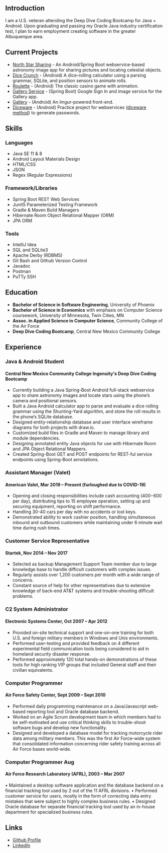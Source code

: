 ## Introduction

I am a U.S. veteran attending the Deep Dive Coding Bootcamp for Java + Android. Upon
graduating and passing my Oracle Java industry certification test, I plan to earn
employment creating software in the greater Albuquerque area.

## Current Projects

* [North Star Sharing](https://github.com/north-star-sharing) - An Android/Spring Boot webservice-based astronomy image app for sharing pictures and locating celestial objects.
* [Dice Crunch](https://github.com/ddc-java-12/personal-android-project-darbach) - (Android) A dice-rolling calculator using a parsing grammar, SQLite, and position sensors to animate rolls.
* [Roulette](https://github.com/darbach/roulette) - (Android) The classic casino game with animation.
* [Gallery Service](https://github.com/darbach/gallery-service) - (Spring Boot) Google Sign In and image service for the Gallery app.
* [Gallery](https://github.com/darbach/gallery) - (Android) An Imgur-powered front-end.
* [Diceware](https://github.com/darbach/diceware) - (Android) Practice project for webservices ([diceware method](https://en.wikipedia.org/wiki/Diceware)) to generate passwords.

## Skills
### Languages
* Java SE 11 & 8
* Android Layout Materials Design
* HTML/CSS
* JSON
* Regex (Regular Expressions)

### Framework/Libraries
* Spring Boot REST Web Services
* Junit5 Parameterized Testing Framework
* Gradle & Maven Build Managers
* Hibernate Room Object Relational Mapper (ORM)
* JPA ORM

### Tools
* IntelliJ Idea
* SQL and SQLite3
* Apache Derby (RDBMS)
* Git Bash and Github Version Control
* Javadoc
* Postman
* PuTTy SSH

## Education

* **Bachelor of Science in Software Engineering**, University of Phoenix
* **Bachelor of Science in Economics** with emphasis on Computer Science coursework, University of Minnesota, Twin Cities, MN
* **Assoc. in Applied Science in Computer Science**, Community College of the Air Force
* **Deep Dive Coding Bootcamp**, Central New Mexico Community College

## Experience

### Java & Android Student
#### Central New Mexico Community College Ingenuity's Deep Dive Coding Bootcamp 

* Currently building a Java Spring-Boot Android full-stack webservice app to share astronomy images and locate stars using the phone’s camera and positional sensors.
* Built a Java Android calculator app to parse and evaluate a dice rolling grammar using the Shunting-Yard algorithm, and store the roll results in the phone’s SQLite database.
* Designed entity-relationship database and user interface wireframe diagrams for both projects with draw.io.
* Customized build files in Gradle and Maven to manage library and module dependencies.
* Designing annotated entity Java objects for use with Hibernate Room and JPA Object Relational Mappers.
* Created Spring-Boot GET and POST endpoints for REST-ful service endpoints using Spring-Boot annotations.

### Assistant Manager (Valet)
#### American Valet, Mar 2019 – Present (furloughed due to COVID-19)

* Opening and closing responsibilities include cash accounting ($400-$600 per day), distributing tips to 15 employee operation, setting up and securing equipment, reporting on shift performance. 
* Handling 30-40 cars per day with no accidents or lost keys.
* Demonstrated ability to work cashier position, handling simultaneous inbound and outbound customers while maintaining under 6 minute wait time during rush times.

### Customer Service Representative
#### Startek, Nov 2014 – Nov 2017
* Selected as backup Management Support Team member due to large knowledge base to handle difficult customers with complex issues.
* Regularly assists over 1,200 customers per month with a wide range of concerns.
* Constant source of help for other representatives due to extensive knowledge of back-end AT&T systems and trouble-shooting difficult problems.

### C2 System Administrator
#### Electronic Systems Center, Oct 2007 – Apr 2012
* Provided on-site technical support and one-on-one training for both U.S. and foreign military members in Windows and Unix environments.
* Performed user-testing and provided feedback on 4 different experimental field communication tools being considered to aid in homeland security disaster response.
* Performed approximately 120 total hands-on demonstrations of these tools for high ranking VIP groups that included General staff and their civilian equivalents.

### Computer Programmer
#### Air Force Safety Center, Sept 2009 – Sept 2010
* Performed daily programming maintenance on a Java/Javascript web-based reporting tool and Oracle database backend.
* Worked on an Agile Scrum development team in which members had to be self-motivated and use critical thinking skills to trouble-shoot software bugs and develop new functionality.
* Designed and developed a database model for tracking motorcycle rider data among military members. This was the first Air Force-wide system that consolidated information concerning rider safety training across all Air Force bases world-wide.

### Computer Programmer	Aug 
#### Air Force Research Laboratory (AFRL), 2003 – Mar 2007
  • Maintained a desktop software application and the database backend on a financial tracking tool used by 2 out of the 11 AFRL divisions.
  • Performed customer service for users, mostly in the form of correcting data entry mistakes that were subject to highly complex business rules.
  • Designed Oracle database for separate financial tracking tool used by an in-house department for specialized business rules.

## Links

* [Github Profile](https://github.com/darbach)
* [LinkedIn](https://www.linkedin.com/in/daniel-arbach-b7a70767/)
